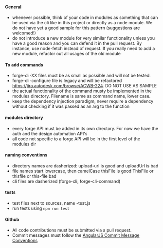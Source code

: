 #### General
- whenever possible, think of your code in modules as something that can be used via the cli like in this project or directly as a node module. We do not have yet a good sample for this pattern (suggestions are welcomed!)
- do not introduce a new module for very similar functionality unless you have a good reason and you can defend it in the pull request. By instance, use node-fetch instead of request. If you really need to
add a new module, refactor out all usages of the old module

#### To add commands
- forge-cli-XX files must be as small as possible and will not be tested. 
- forge-cli-configure file is legacy and will be refactored https://jira.autodesk.com/browse/ACWB-224. DO NOT USE AS SAMPLE
- the actual functionality of the command musty be implemented in the modules directory. Filename is same as command name, lower case. 
- keep the dependency injection paradigm, never require a dependency without checking if it was passed as an arg to the function

#### modules directory
- every forge API must be added in its own directory. For now we have the auth and the design automation API's
- all code not specific to a forge API will be in the first level of the modules dir

#### naming conventions

* directory names are dasherized: upload-url is good and uploadUrl is bad
* file names start lowercase, then camelCase thisFile is good ThisFile or thisfile or this-file bad
* cli files are dasherized (forge-cli, forge-cli-command)

#### tests
- test files next to sources, name <sourcefile>-test.js
- run tests using `npm run test`

#### Github

- All code contributions must be submitted via a pull request.
- Commit messages must follow the [AngularJS Commit Message Conventions](https://docs.google.com/document/d/1QrDFcIiPjSLDn3EL15IJygNPiHORgU1_OOAqWjiDU5Y/)
